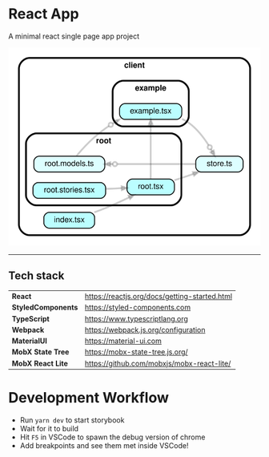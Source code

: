 # React App

A minimal react single page app project

![](dependencygraph.svg)

---


## Tech stack

|                            |                                               |
| -------------------------- | --------------------------------------------- |
| **React**                  | https://reactjs.org/docs/getting-started.html |
| **StyledComponents**       | https://styled-components.com                 |
| **TypeScript**             | https://www.typescriptlang.org                |
| **Webpack**                | https://webpack.js.org/configuration          |
| **MaterialUI**             | https://material-ui.com                       |
| **MobX State Tree**        | https://mobx-state-tree.js.org/               |
| **MobX React Lite**        | https://github.com/mobxjs/mobx-react-lite/    |

# Development Workflow

- Run `yarn dev` to start storybook
- Wait for it to build
- Hit `F5` in VSCode to spawn the debug version of chrome
- Add breakpoints and see them met inside VSCode!